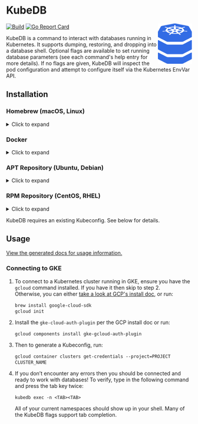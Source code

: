 # KubeDB

<img src="./assets/icon.svg" alt="KubeDB Icon" width="92" align="right">

[![Build](https://github.com/clevyr/kubedb/actions/workflows/build.yml/badge.svg)](https://github.com/clevyr/kubedb/actions/workflows/build.yml)
[![Go Report Card](https://goreportcard.com/badge/github.com/clevyr/kubedb)](https://goreportcard.com/report/github.com/clevyr/kubedb)

KubeDB is a command to interact with databases running in Kubernetes.
It supports dumping, restoring, and dropping into a database shell.
Optional flags are available to set running database parameters
(see each command's help entry for more details).
If no flags are given, KubeDB will inspect the pod configuration and attempt
to configure itself via the Kubernetes EnvVar API.

## Installation

### Homebrew (macOS, Linux)

<details>
  <summary>Click to expand</summary>

  ```shell
  brew install clevyr/tap/kubedb
  ```
</details>

### Docker

<details>
  <summary>Click to expand</summary>

KubeDB has a Docker image available at [`ghcr.io/clevyr/kubedb`](https://ghcr.io/clevyr/kubedb)

```shell
docker pull ghcr.io/clevyr/kubedb
```

To use this image, you will need to volume bind a couple of directories into the Docker container:

1. **Kubeconfig:** Typically, this will be at `~/.kube/config`, and the container expects it to be at `/.kube/config`.
   - Example: `-v "$HOME/.kube/config:/.kube/config"`
2. **Data dir:** A directory to hold the generated dump or that has a sql file to restore. The container expects this to be at `/data`.
   - Example: `-v "$PWD:/data"`

#### Example:
```shell
docker run --rm -it -v "$HOME/.kube:/.kube" -v "$PWD:/data" ghcr.io/clevyr/kubedb dump
```
</details>

### APT Repository (Ubuntu, Debian)

<details>
  <summary>Click to expand</summary>

1. If you don't have it already, install the `ca-certificates` package
   ```shell
   sudo apt install ca-certificates
   ```

2. Add Clevyr's apt repository
   ```
   echo 'deb [trusted=yes] https://apt.clevyr.com /' | sudo tee /etc/apt/sources.list.d/clevyr.list
   ```

3. Update apt repositories
   ```shell
   sudo apt update
   ```

4. Install KubeDB
   ```shell
   sudo apt install kubedb
   ```
</details>

### RPM Repository (CentOS, RHEL)

<details>
  <summary>Click to expand</summary>

1. If you don't have it already, install the `ca-certificates` package
   ```shell
   sudo yum install ca-certificates
   ```

2. Add Clevyr's rpm repository to `/etc/yum.repos.d/clevyr.repo`
   ```ini
   [clevyr]
   name=Clevyr
   baseurl=https://rpm.clevyr.com
   enabled=1
   gpgcheck=0
   ```

3. Install KubeDB
   ```shell
   sudo yum install kubedb
   ```
</details>

KubeDB requires an existing Kubeconfig. See below for details.

## Usage

[View the generated docs for usage information.](docs/kubedb.md)

### Connecting to GKE

1. To connect to a Kubernetes cluster running in GKE,
   ensure you have the `gcloud` command installed. 
   If you have it then skip to step 2.  
   Otherwise, you can either [take a look at GCP's install doc](https://cloud.google.com/sdk/docs/install), 
   or run:

   ```shell
   brew install google-cloud-sdk
   gcloud init
   ```
2. Install the `gke-cloud-auth-plugin` per the GCP install doc or run:

    ```shell
    gcloud components install gke-gcloud-auth-plugin
    ```

3. Then to generate a Kubeconfig, run:

   ```shell
   gcloud container clusters get-credentials --project=PROJECT CLUSTER_NAME
   ```
   
4. If you don’t encounter any errors then you should be connected and ready to work with databases!
   To verify, type in the following command and press the tab key twice:

   ```shell
   kubedb exec -n <TAB><TAB>
   ```

   All of your current namespaces should show up in your shell.
   Many of the KubeDB flags support tab completion.
